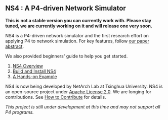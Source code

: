 ## NS4 : A P4-driven Network Simulator

**This is not a stable version you can currently work with. Please stay tuned, we are currently working on it and will release one very soon.**

NS4 is a P4-driven network simulator and the first research effort on applying P4 to network simulation. For key features, follow [our paper abstract](https://github.com/ns-4/NS4/blob/master/final-version-poster.pdf).

We also provided beginners' guide to help you get started.

1. [NS4 Overview](https://github.com/ns-4/NS4/wiki/NS4-Overview)
2. [Build and Install NS4](https://github.com/ns-4/NS4/wiki/Build-and-Install-NS4)
3. [A Hands-on Example](https://github.com/ns-4/NS4/wiki/A-Hands-on-Example)

NS4 is now being developed by NetArch Lab at Tsinghua University. NS4 is an open-source project under [Apache License 2.0](https://github.com/ns-4/NS4/blob/master/License.md). We are longing for contributions. See [How to Contribute](https://github.com/ns-4/NS4/wiki/How-to-contribute) for details.

*This project is still under development at this time and may not support all P4 programs.*
